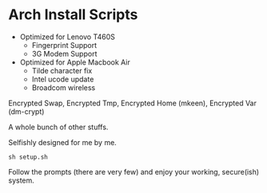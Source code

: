 # Arch Install Scripts
* Optimized for Lenovo T460S
  - Fingerprint Support
  - 3G Modem Support
* Optimized for Apple Macbook Air
  - Tilde character fix
  - Intel ucode update
  - Broadcom wireless
  
Encrypted Swap, Encrypted Tmp, Encrypted Home (mkeen), Encrypted Var (dm-crypt)

A whole bunch of other stuffs.

Selfishly designed for me by me.

`sh setup.sh`

Follow the prompts (there are very few) and enjoy your working, secure(ish) system.
